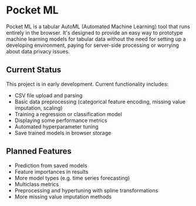 # Pocket ML

Pocket ML is a tabular AutoML (Automated Machine Learning) tool that runs entirely in the browser. It's designed to provide an easy way to prototype machine learning models for tabular data without the need for setting up a developing environment, paying for server-side processing or worrying about data privacy issues.

## Current Status

This project is in early development. Current functionality includes:

- CSV file upload and parsing
- Basic data preprocessing (categorical feature encoding, missing value imputation, scaling)
- Training a regression or classification model
- Displaying some performance metrics
- Automated hyperparameter tuning
- Save trained models in browser storage

## Planned Features

- Prediction from saved models
- Feature importances in results
- More model types (e.g. time series forecasting)
- Multiclass metrics
- Preprocessing and hypertuning with spline transformations
- More missing value imputation methods
